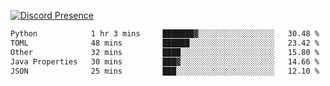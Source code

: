 [![Discord Presence](https://lanyard.cnrad.dev/api/689805100331696149)](https://discord.com/users/689805100331696149)

<!--START_SECTION:waka-->

```txt
Python            1 hr 3 mins     ███████▓░░░░░░░░░░░░░░░░░   30.48 %
TOML              48 mins         ██████░░░░░░░░░░░░░░░░░░░   23.42 %
Other             32 mins         ████░░░░░░░░░░░░░░░░░░░░░   15.80 %
Java Properties   30 mins         ███▓░░░░░░░░░░░░░░░░░░░░░   14.66 %
JSON              25 mins         ███░░░░░░░░░░░░░░░░░░░░░░   12.10 %
```

<!--END_SECTION:waka-->
<img src="https://hit.yhype.me/github/profile?user_id=53441990" alt="">
